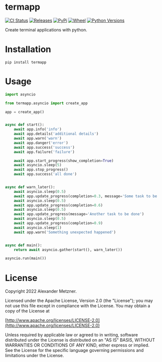 # termapp

[![CI Status](https://github.com/halimath/termapp/workflows/CI/badge.svg)](https://github.com/halimath/termapp/actions/workflows/ci.yaml)
[![Releases](https://img.shields.io/github/v/release/halimath/termapp.svg)](https://github.com/halimath/termapp/releases)
[![PyPi](https://img.shields.io/pypi/v/termapp.svg)](https://pypi.org/project/termapp/)
[![Wheel](https://img.shields.io/pypi/wheel/termapp.svg)](https://pypi.org/project/termapp/)
[![Python Versions](https://img.shields.io/pypi/pyversions/termapp.svg)](https://pypi.org/project/termapp/)

Create terminal applications with python.

# Installation

```shell
pip install termapp
```

# Usage

```python
import asyncio

from termapp.asyncio import create_app

app = create_app()


async def start():
    await app.info('info')
    await app.details('additional details')
    await app.warn('warn')
    await app.danger('error')
    await app.success('success')
    await app.failure('failure')

    await app.start_progress(show_completion=True)    
    await asyncio.sleep(5)
    await app.stop_progress()
    await app.success('all done')


async def warn_later():
    await asyncio.sleep(0.5)
    await app.update_progress(completion=0.3, message='Some task to be done')
    await asyncio.sleep(0.5)
    await app.update_progress(completion=0.6)
    await asyncio.sleep(0.5)
    await app.update_progress(message='Another task to be done')
    await asyncio.sleep(0.5)
    await app.update_progress(completion=0.9)
    await asyncio.sleep(1)
    await app.warn('Something unexpected happened')


async def main():
    return await asyncio.gather(start(), warn_later())

asyncio.run(main())
```

# License

Copyright 2022 Alexander Metzner.

Licensed under the Apache License, Version 2.0 (the "License");
you may not use this file except in compliance with the License.
You may obtain a copy of the License at

[http://www.apache.org/licenses/LICENSE-2.0](http://www.apache.org/licenses/LICENSE-2.0)

Unless required by applicable law or agreed to in writing, software
distributed under the License is distributed on an "AS IS" BASIS,
WITHOUT WARRANTIES OR CONDITIONS OF ANY KIND, either express or implied.
See the License for the specific language governing permissions and
limitations under the License.

